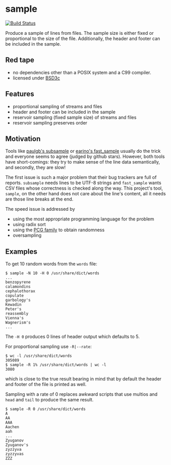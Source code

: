 sample
======

[![Build Status](https://secure.travis-ci.org/hroptatyr/sample.png?branch=master)](http://travis-ci.org/hroptatyr/sample)

Produce a sample of lines from files.  The sample size is either fixed
or proportional to the size of the file.  Additionally, the header and
footer can be included in the sample.


Red tape
--------

- no dependencies other than a POSIX system and a C99 compiler.
- licensed under [BSD3c][1]


Features
--------

- proportional sampling of streams and files
- header and footer can be included in the sample
- reservoir sampling (fixed sample size) of streams and files
- reservoir sampling preserves order


Motivation
----------

Tools like [paulgb's subsample][2] or [earino's fast_sample][3]
usually do the trick and everyone seems to agree (judged by github
stars).  However, both tools have short-comings: they try to make
sense of the line data semantically, and secondly, they are slow!

The first issue is such a major problem that their bug trackers are
full of reports.  `subsample` needs lines to be UTF-8 strings and
`fast_sample` wants CSV files whose correctness is checked along the
way.  This project's tool, `sample`, on the other hand does not care
about the line's content, all it needs are those line breaks at the
end.

The speed issue is addressed by

- using the most appropriate programming language for the problem
- using radix sort
- using the [PCG family][4] to obtain randomness
- oversampling


Examples
--------

To get 10 random words from the `words` file:

    $ sample -N 10 -H 0 /usr/share/dict/words
    ...
    benzopyrene
    calamondins
    cephalothorax
    copulate
    garbology's
    Kewadin
    Peter's
    reassembly
    Vienna's
    Wagnerism's
    ...

The `-H 0` produces 0 lines of header output which defaults to 5.

For proportional sampling use `-R|--rate`:

    $ wc -l /usr/share/dict/words
    305089
    $ sample -R 1% /usr/share/dict/words | wc -l
    3080

which is close to the true result bearing in mind that by default the
header and footer of the file is printed as well.

Sampling with a rate of 0 replaces awkward scripts that use multios
and `head` and `tail` to produce the same result.

    $ sample -R 0 /usr/share/dict/words
    A
    AA
    AAA
    Aachen
    aah
    ...
    Zyuganov
    Zyuganov's
    zyzzyva
    zyzzyvas
    ZZZ


  [1]: http://opensource.org/licenses/BSD-3-Clause
  [2]: https://github.com/paulgb/subsample
  [3]: https://github.com/earino/fast_sample
  [4]: http://www.pcg-random.org/
